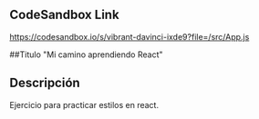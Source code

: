 ## CodeSandbox Link

https://codesandbox.io/s/vibrant-davinci-ixde9?file=/src/App.js

##Titulo
"Mi camino aprendiendo React"

## Descripción

Ejercicio para practicar estilos en react.
